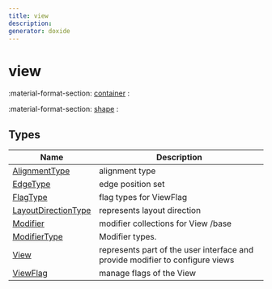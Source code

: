 ```yaml
---
title: view
description: 
generator: doxide
---
```



# view

:material-format-section: [container](container/index.md)
:

:material-format-section: [shape](shape/index.md)
:

## Types

| Name | Description |
| ---- | ----------- |
| [AlignmentType](AlignmentType/index.md) | alignment type  |
| [EdgeType](EdgeType/index.md) | edge position set  |
| [FlagType](FlagType/index.md) | flag types for ViewFlag  |
| [LayoutDirectionType](LayoutDirectionType/index.md) | represents layout direction  |
| [Modifier](Modifier/index.md) | modifier collections for View /base  |
| [ModifierType](ModifierType/index.md) | Modifier types. |
| [View](View/index.md) | represents part of the user interface and provide modifier to configure views  |
| [ViewFlag](ViewFlag/index.md) | manage flags of the View  |
